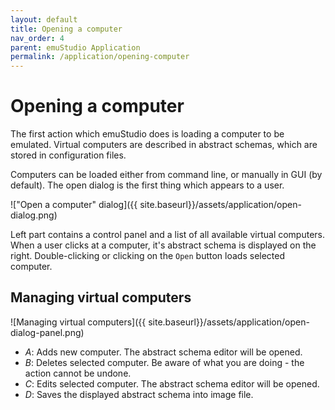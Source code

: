 ```yaml
---
layout: default
title: Opening a computer
nav_order: 4
parent: emuStudio Application
permalink: /application/opening-computer
---
```


# Opening a computer

The first action which emuStudio does is loading a computer to be emulated. Virtual computers are described in abstract schemas, which are stored in configuration files.

Computers can be loaded either from command line, or manually in GUI (by default). The open dialog is the first thing which appears to a user.

!["Open a computer" dialog]({{ site.baseurl}}/assets/application/open-dialog.png)

Left part contains a control panel and a list of all available virtual computers. When a user clicks at a computer, it's abstract schema is displayed on the right. Double-clicking or clicking
on the `Open` button loads selected computer.

## Managing virtual computers

![Managing virtual computers]({{ site.baseurl}}/assets/application/open-dialog-panel.png)

- *A*: Adds new computer. The abstract schema editor will be opened.
- *B*: Deletes selected computer. Be aware of what you are doing - the action cannot be undone.
- *C*: Edits selected computer. The abstract schema editor will be opened.
- *D*: Saves the displayed abstract schema into image file.

